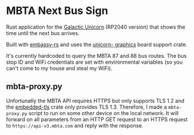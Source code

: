 # MBTA Next Bus Sign

Rust application for the [Galactic
Unicorn](https://shop.pimoroni.com/products/space-unicorns?variant=40842033561683)
(RP2040 version) that shows the time until the next bus arrives.

Built with [embassy-rs](https://embassy.dev/) and uses the [unicorn-
graphics](https://github.com/domneedham/pimoroni-unicorn-rs) board support
crate.

It's currently hardcoded to query the MBTA 87 and 88 bus routes. The bus stop ID
and WiFi credentials are set with environmental variables (so you can't come to
my house and steal my WiFi).

## mbta-proxy.py

Unfortunatly the MBTA API requires HTTPS but only supports TLS 1.2 and the
[embedded-tls](https://github.com/drogue-iot/reqwless?tab=readme-ov-file#embedded-tls)
crate only provides TLS 1.3. Therefore, I made a `mbta-proxy.py` script to run
on some other device on the local network. It will forward on all parameters
from an HTTP GET request to an HTTPS request to `https://api-v3.mbta.com` and
reply with the response.
